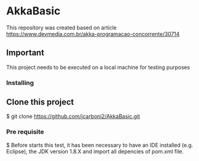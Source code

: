 # AkkaBasic

This repository was created based on article https://www.devmedia.com.br/akka-programacao-concorrente/30714


## Important

This project needs to be executed on a local machine for testing purposes


### Installing

## Clone this project

$ git clone https://github.com/jcarboni2/AkkaBasic.git


### Pre requisite

$ Before starts this test, it has been necessary to have an IDE installed (e.g. Eclipse), the JDK version 1.8.X and import all depencies of pom.xml file.
